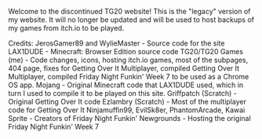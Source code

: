 Welcome to the discontinued TG20 website!
This is the "legacy" version of my website. 
It will no longer be updated and will be used to host backups of my games from itch.io to be played.

Credits:
JerosGamer89 and WylieMaster - Source code for the site
LAX1DUDE - Minecraft: Browser Edition source code
TG20/TG20 Games (me) - Code changes, icons, hosting itch.io games, most of the subpages, 404 page, fixes for Getting Over It Multiplayer,
compiled Getting Over It Multiplayer, compiled Friday Night Funkin' Week 7 to be used as a Chrome OS app.
Mojang - Original Minecraft code that LAX1DUDE used, which in turn I used to compile it to be played on this site.
Griffpatch (Scratch) - Original Getting Over It code
Ezlambry (Scratch) - Most of the multiplayer code for Getting Over It
Ninjamuffin99, EvilSk8er, PhantomArcade, Kawai Sprite - Creators of Friday Night Funkin'
Newgrounds - Hosting the original Friday Night Funkin' Week 7
